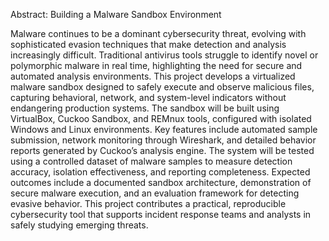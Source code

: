 Abstract: Building a Malware Sandbox Environment


Malware continues to be a dominant cybersecurity threat, evolving with sophisticated evasion techniques that make detection and analysis increasingly difficult. Traditional antivirus tools struggle to identify novel or polymorphic malware in real time, highlighting the need for secure and automated analysis environments. This project develops a virtualized malware sandbox designed to safely execute and observe malicious files, capturing behavioral, network, and system-level indicators without endangering production systems. The sandbox will be built using VirtualBox, Cuckoo Sandbox, and REMnux tools, configured with isolated Windows and Linux environments. Key features include automated sample submission, network monitoring through Wireshark, and detailed behavior reports generated by Cuckoo’s analysis engine. The system will be tested using a controlled dataset of malware samples to measure detection accuracy, isolation effectiveness, and reporting completeness. Expected outcomes include a documented sandbox architecture, demonstration of secure malware execution, and an evaluation framework for detecting evasive behavior. This project contributes a practical, reproducible cybersecurity tool that supports incident response teams and analysts in safely studying emerging threats.
